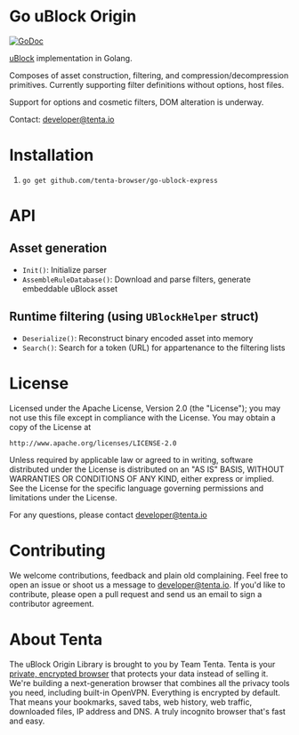 Go uBlock Origin
================

[![GoDoc](https://godoc.org/github.com/tenta-browser/go-ublock?status.svg)](https://godoc.org/github.com/tenta-browser/go-ublock-express)

[uBlock](https://github.com/gorhill/uBlock) implementation in Golang.

Composes of asset construction, filtering, and compression/decompression primitives.
Currently supporting filter definitions without options, host files.

Support for options and cosmetic filters, DOM alteration is underway.

Contact: developer@tenta.io

Installation
============

1. `go get github.com/tenta-browser/go-ublock-express`

API
===

Asset generation
----------------
* `Init()`: Initialize parser
* `AssembleRuleDatabase()`: Download and parse filters, generate embeddable uBlock asset

Runtime filtering (using `UBlockHelper` struct)
-----------------
* `Deserialize()`: Reconstruct binary encoded asset into memory
* `Search()`: Search for a token (URL) for appartenance to the filtering lists

License
=======

Licensed under the Apache License, Version 2.0 (the "License");
you may not use this file except in compliance with the License.
You may obtain a copy of the License at

    http://www.apache.org/licenses/LICENSE-2.0

Unless required by applicable law or agreed to in writing, software
distributed under the License is distributed on an "AS IS" BASIS,
WITHOUT WARRANTIES OR CONDITIONS OF ANY KIND, either express or implied.
See the License for the specific language governing permissions and
limitations under the License.

For any questions, please contact developer@tenta.io

Contributing
============

We welcome contributions, feedback and plain old complaining. Feel free to open
an issue or shoot us a message to developer@tenta.io. If you'd like to contribute,
please open a pull request and send us an email to sign a contributor agreement.

About Tenta
===========

The uBlock Origin Library is brought to you by Team Tenta. Tenta is your [private, encrypted browser](https://tenta.com) that protects your data instead of selling it. We're building a next-generation browser that combines all the privacy tools you need, including built-in OpenVPN. Everything is encrypted by default. That means your bookmarks, saved tabs, web history, web traffic, downloaded files, IP address and DNS. A truly incognito browser that's fast and easy.

